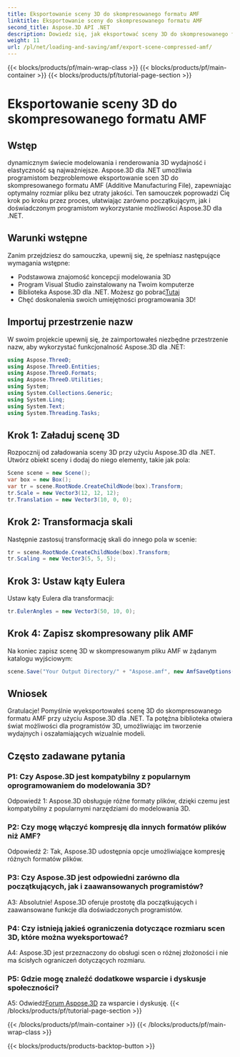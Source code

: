 ```yaml
---
title: Eksportowanie sceny 3D do skompresowanego formatu AMF
linktitle: Eksportowanie sceny do skompresowanego formatu AMF
second_title: Aspose.3D API .NET
description: Dowiedz się, jak eksportować sceny 3D do skompresowanego formatu AMF przy użyciu Aspose.3D dla .NET. Zwiększ swoje umiejętności programistyczne dzięki temu przewodnikowi krok po kroku.
weight: 11
url: /pl/net/loading-and-saving/amf/export-scene-compressed-amf/
---
```


{{< blocks/products/pf/main-wrap-class >}}
{{< blocks/products/pf/main-container >}}
{{< blocks/products/pf/tutorial-page-section >}}

# Eksportowanie sceny 3D do skompresowanego formatu AMF

## Wstęp

dynamicznym świecie modelowania i renderowania 3D wydajność i elastyczność są najważniejsze. Aspose.3D dla .NET umożliwia programistom bezproblemowe eksportowanie scen 3D do skompresowanego formatu AMF (Additive Manufacturing File), zapewniając optymalny rozmiar pliku bez utraty jakości. Ten samouczek poprowadzi Cię krok po kroku przez proces, ułatwiając zarówno początkującym, jak i doświadczonym programistom wykorzystanie możliwości Aspose.3D dla .NET.

## Warunki wstępne

Zanim przejdziesz do samouczka, upewnij się, że spełniasz następujące wymagania wstępne:

- Podstawowa znajomość koncepcji modelowania 3D
- Program Visual Studio zainstalowany na Twoim komputerze
-  Biblioteka Aspose.3D dla .NET. Możesz go pobrać[Tutaj](https://releases.aspose.com/3d/net/)
- Chęć doskonalenia swoich umiejętności programowania 3D!

## Importuj przestrzenie nazw

W swoim projekcie upewnij się, że zaimportowałeś niezbędne przestrzenie nazw, aby wykorzystać funkcjonalność Aspose.3D dla .NET:

```csharp
using Aspose.ThreeD;
using Aspose.ThreeD.Entities;
using Aspose.ThreeD.Formats;
using Aspose.ThreeD.Utilities;
using System;
using System.Collections.Generic;
using System.Linq;
using System.Text;
using System.Threading.Tasks;
```

## Krok 1: Załaduj scenę 3D

Rozpocznij od załadowania sceny 3D przy użyciu Aspose.3D dla .NET. Utwórz obiekt sceny i dodaj do niego elementy, takie jak pola:

```csharp
Scene scene = new Scene();
var box = new Box();
var tr = scene.RootNode.CreateChildNode(box).Transform;
tr.Scale = new Vector3(12, 12, 12);
tr.Translation = new Vector3(10, 0, 0);
```

## Krok 2: Transformacja skali

Następnie zastosuj transformację skali do innego pola w scenie:

```csharp
tr = scene.RootNode.CreateChildNode(box).Transform;
tr.Scaling = new Vector3(5, 5, 5);
```

## Krok 3: Ustaw kąty Eulera

Ustaw kąty Eulera dla transformacji:

```csharp
tr.EulerAngles = new Vector3(50, 10, 0);
```

## Krok 4: Zapisz skompresowany plik AMF

Na koniec zapisz scenę 3D w skompresowanym pliku AMF w żądanym katalogu wyjściowym:

```csharp
scene.Save("Your Output Directory/" + "Aspose.amf", new AmfSaveOptions() { EnableCompression = false });
```

## Wniosek

Gratulacje! Pomyślnie wyeksportowałeś scenę 3D do skompresowanego formatu AMF przy użyciu Aspose.3D dla .NET. Ta potężna biblioteka otwiera świat możliwości dla programistów 3D, umożliwiając im tworzenie wydajnych i oszałamiających wizualnie modeli.

## Często zadawane pytania

### P1: Czy Aspose.3D jest kompatybilny z popularnym oprogramowaniem do modelowania 3D?

Odpowiedź 1: Aspose.3D obsługuje różne formaty plików, dzięki czemu jest kompatybilny z popularnymi narzędziami do modelowania 3D.

### P2: Czy mogę włączyć kompresję dla innych formatów plików niż AMF?

Odpowiedź 2: Tak, Aspose.3D udostępnia opcje umożliwiające kompresję różnych formatów plików.

### P3: Czy Aspose.3D jest odpowiedni zarówno dla początkujących, jak i zaawansowanych programistów?

A3: Absolutnie! Aspose.3D oferuje prostotę dla początkujących i zaawansowane funkcje dla doświadczonych programistów.

### P4: Czy istnieją jakieś ograniczenia dotyczące rozmiaru scen 3D, które można wyeksportować?

A4: Aspose.3D jest przeznaczony do obsługi scen o różnej złożoności i nie ma ścisłych ograniczeń dotyczących rozmiaru.

### P5: Gdzie mogę znaleźć dodatkowe wsparcie i dyskusje społeczności?

 A5: Odwiedź[Forum Aspose.3D](https://forum.aspose.com/c/3d/18) za wsparcie i dyskusję.
{{< /blocks/products/pf/tutorial-page-section >}}

{{< /blocks/products/pf/main-container >}}
{{< /blocks/products/pf/main-wrap-class >}}

{{< blocks/products/products-backtop-button >}}
